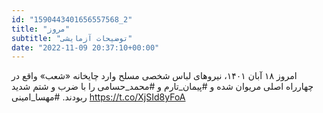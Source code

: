 ```yaml
---
id: "1590443401656557568_2"
title: "مروز"
subtitle: "توضیحات آزمایشی"
date: "2022-11-09 20:37:10+00:00"
---
```

امروز ۱۸ آبان ۱۴۰۱، نیروهای لباس شخصی مسلح وارد چایخانه «شعب» واقع در چهارراه اصلی مریوان شده و #پیمان_تارم و #محمد_حسامی را با ضرب و شتم شدید ربودند. 
#مهسا_امینی https://t.co/XjSId8yFoA
